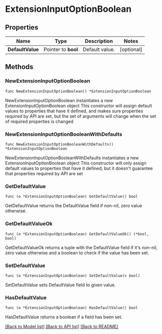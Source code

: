 # ExtensionInputOptionBoolean

## Properties

Name | Type | Description | Notes
------------ | ------------- | ------------- | -------------
**DefaultValue** | Pointer to **bool** | Default value. | [optional] 

## Methods

### NewExtensionInputOptionBoolean

`func NewExtensionInputOptionBoolean() *ExtensionInputOptionBoolean`

NewExtensionInputOptionBoolean instantiates a new ExtensionInputOptionBoolean object
This constructor will assign default values to properties that have it defined,
and makes sure properties required by API are set, but the set of arguments
will change when the set of required properties is changed

### NewExtensionInputOptionBooleanWithDefaults

`func NewExtensionInputOptionBooleanWithDefaults() *ExtensionInputOptionBoolean`

NewExtensionInputOptionBooleanWithDefaults instantiates a new ExtensionInputOptionBoolean object
This constructor will only assign default values to properties that have it defined,
but it doesn't guarantee that properties required by API are set

### GetDefaultValue

`func (o *ExtensionInputOptionBoolean) GetDefaultValue() bool`

GetDefaultValue returns the DefaultValue field if non-nil, zero value otherwise.

### GetDefaultValueOk

`func (o *ExtensionInputOptionBoolean) GetDefaultValueOk() (*bool, bool)`

GetDefaultValueOk returns a tuple with the DefaultValue field if it's non-nil, zero value otherwise
and a boolean to check if the value has been set.

### SetDefaultValue

`func (o *ExtensionInputOptionBoolean) SetDefaultValue(v bool)`

SetDefaultValue sets DefaultValue field to given value.

### HasDefaultValue

`func (o *ExtensionInputOptionBoolean) HasDefaultValue() bool`

HasDefaultValue returns a boolean if a field has been set.


[[Back to Model list]](../README.md#documentation-for-models) [[Back to API list]](../README.md#documentation-for-api-endpoints) [[Back to README]](../README.md)


